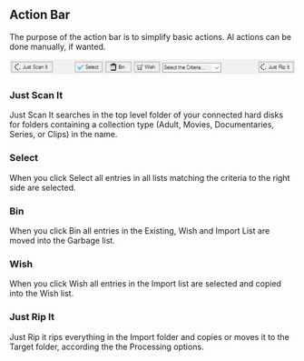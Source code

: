 ## Action Bar
The purpose of the action bar is to simplify basic actions.  Al actions can be done manually, if wanted.

![ActionBar](ActionBar.jpg)

### Just Scan It
Just Scan It searches in the top level folder of your connected hard disks for folders containing a collection type (Adult, Movies, Documentaries, Series, or Clips) in the name.

### Select
When you click Select all entries in all lists matching the criteria to the right side are selected.

### Bin
When you click Bin all entries in the Existing, Wish and Import List are moved into the Garbage list.

### Wish
When you click Wish all entries in the Import list are selected and copied into the Wish list.

### Just Rip It
Just Rip it rips everything in the Import folder and copies or moves it to the Target folder, according the the Processing options.
